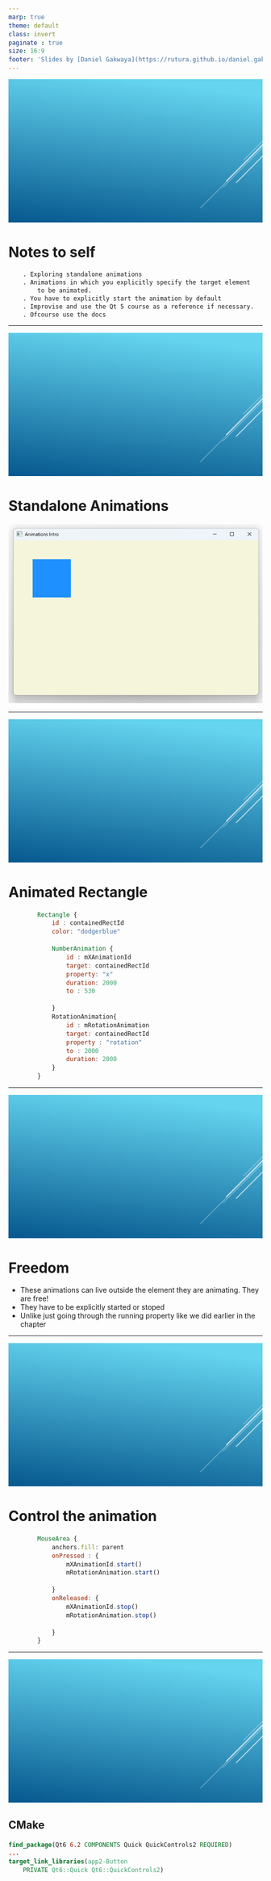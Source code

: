 ```yaml
---
marp: true
theme: default
class: invert
paginate : true
size: 16:9
footer: 'Slides by [Daniel Gakwaya](https://rutura.github.io/daniel.gakwaya/) at [LearnQtGuide](https://www.learnqt.guide/)'
---
```

![bg](images/slide_background.png)
# Notes to self
        . Exploring standalone animations
        . Animations in which you explicitly specify the target element
            to be animated.
        . You have to explicitly start the animation by default
        . Improvise and use the Qt 5 course as a reference if necessary.
        . Ofcourse use the docs


        
---
![bg](images/slide_background.png)
# Standalone Animations
![](images/1.png)

---
![bg](images/slide_background.png)
# Animated Rectangle
```qml
        Rectangle {
            id : containedRectId
            color: "dodgerblue"

            NumberAnimation {
                id : mXAnimationId
                target: containedRectId
                property: "x"
                duration: 2000
                to : 530

            }
            RotationAnimation{
                id : mRotationAnimation
                target: containedRectId
                property : "rotation"
                to : 2000
                duration: 2000
            }
        }
```

---
![bg](images/slide_background.png)
# Freedom
* These animations can live outside the element they are animating. They are free!
* They have to be explicitly started or stoped
* Unlike just going through the running property like we did earlier in the chapter

---
![bg](images/slide_background.png)
# Control the animation
```qml
        MouseArea {
            anchors.fill: parent
            onPressed : {
                mXAnimationId.start()
                mRotationAnimation.start()

            }
            onReleased: {
                mXAnimationId.stop()
                mRotationAnimation.stop()

            }
        } 
```

---

![bg](images/slide_background.png)
## CMake
```cmake
find_package(Qt6 6.2 COMPONENTS Quick QuickControls2 REQUIRED)
...
target_link_libraries(app2-Button
    PRIVATE Qt6::Quick Qt6::QuickControls2)

```

